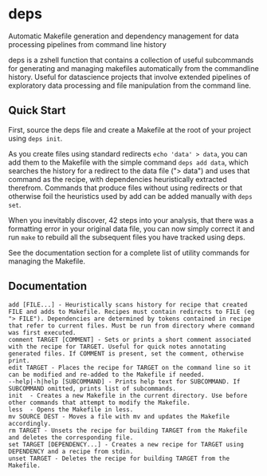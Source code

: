 # deps
Automatic Makefile generation and dependency management for data processing pipelines from command line history

deps is a zshell function that contains a collection of useful subcommands for generating and managing makefiles automatically from the commandline history. Useful for datascience projects that involve extended pipelines of exploratory data processing and file manipulation from the command line.

## Quick Start

First, source the deps file and create a Makefile at the root of your project using `deps init`.

As you create files using standard redirects `echo 'data' > data`, you can add them to the Makefile with the simple command `deps add data`, which searches the history for a redirect to the data file ("> data") and uses that command as the recipe, with dependencies heuristically extracted therefrom. Commands that produce files without using redirects or that otherwise foil the heuristics used by add can be added manually with `deps set`.

When you inevitably discover, 42 steps into your analysis, that there was a formatting error in your original data file, you can now simply correct it and run `make` to rebuild all the subsequent files you have tracked using deps.

See the documentation section for a complete list of utility commands for managing the Makefile.

## Documentation

```
add [FILE...] - Heuristically scans history for recipe that created FILE and adds to Makefile. Recipes must contain redirects to FILE (eg "> FILE"). Dependencies are determined by tokens contained in recipe that refer to current files. Must be run from directory where command was first executed.
comment TARGET [COMMENT] - Sets or prints a short comment associated with the recipe for TARGET. Useful for quick notes annotating generated files. If COMMENT is present, set the comment, otherwise print.
edit TARGET - Places the recipe for TARGET on the command line so it can be modified and re-added to the Makefile if needed.
--help|-h|help [SUBCOMMAND] - Prints help text for SUBCOMMAND. If SUBCOMMAND omitted, prints list of subcommands.
init  - Creates a new Makefile in the current directory. Use before other commands that attempt to modify the Makefile.
less  - Opens the Makefile in less.
mv SOURCE DEST - Moves a file with mv and updates the Makefile accordingly.
rm TARGET - Unsets the recipe for building TARGET from the Makefile and deletes the corresponding file.
set TARGET [DEPENDENCY...] - Creates a new recipe for TARGET using DEPENDENCY and a recipe from stdin.
unset TARGET - Deletes the recipe for building TARGET from the Makefile.
```
